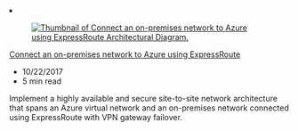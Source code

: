 <!-- This file is automatically generated by build/architectures/build_index.py. Any updates will be lost. -->

<!-- markdownlint-disable MD033 -->

<li class="grid-item item-column" data-categories="Hybrid Networking ">
<article class="card">
    <div class="card-header has-margin-bottom-none" aria-hidden="true">
        <figure class="image diagram has-height-175 has-overflow-hidden level">
            <a href="/azure/architecture/reference-architectures/hybrid-networking/expressroute-vpn-failover"><img src="/azure/architecture/browse/thumbs/expressroute-vpn-failover.png" class="diagram" alt="Thumbnail of Connect an on-premises network to Azure using ExpressRoute Architectural Diagram." data-linktype="relative-path"></a>
        </figure>
    </div>
    <div class="card-content">
        <a class="card-content-title has-margin-top-none" href="/azure/architecture/reference-architectures/hybrid-networking/expressroute-vpn-failover">
            <p>Connect an on-premises network to Azure using ExpressRoute</p>
        </a>
        <ul class="card-content-metadata">
            <li>10/22/2017</li>
            <li>5 min read</li>
        </ul>
        <p class="card-content-description">Implement a highly available and secure site-to-site network architecture that spans an Azure virtual network and an on-premises network connected using ExpressRoute with VPN gateway failover.</p>
        <div class="bottom-to-top-fade is-hidden-mobile"></div>
    </div>
</article>
</li>
